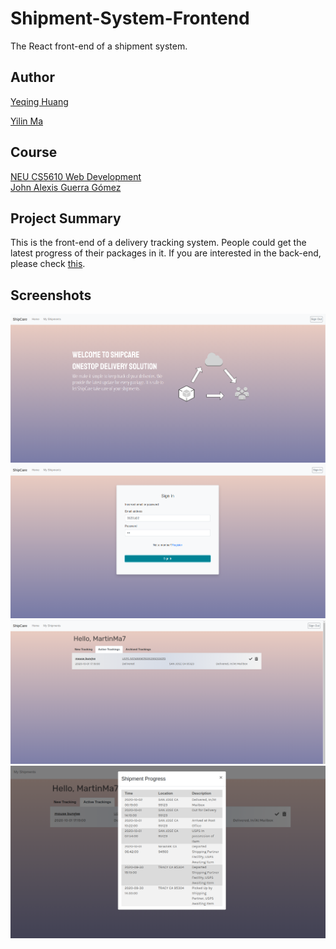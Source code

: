 # Shipment-System-Frontend

The React front-end of a shipment system.

## Author

[Yeqing Huang](https://yeqinghuang.github.io/)

[Yilin Ma](https://martinma28.github.io/Yilin-Ma-personal-web-page/)

## Course

[NEU CS5610 Web Development](https://johnguerra.co/classes/webDevelopment_fall_2020/)  
[John Alexis Guerra Gómez](https://johnguerra.co/)

## Project Summary

This is the front-end of a delivery tracking system. People could get the latest progress of their packages in it. If you are interested in the back-end, please check [this](https://github.com/MartinMa28/Shipment-System-Backend).

## Screenshots

![homepage](./ShipCare_homepage.png 'homepage')
![login](./ShipCare_login.png 'login')
![shipments](./ShipCare_shipments.png 'shipments')
![shipment_progress](./ShipCare_shipment_progress.png 'shipment progress')
